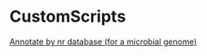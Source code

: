 # CustomScripts
[Annotate by nr database (for a microbial genome)](https://github.com/ChaoLab/CustomScripts/tree/main/Annotate_by_nr)









